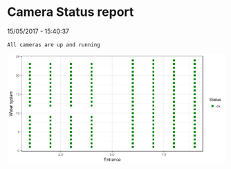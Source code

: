 Camera Status report
================
15/05/2017 - 15:40:37

    All cameras are up and running

![](camreport_files/figure-markdown_github/unnamed-chunk-2-1.png)

